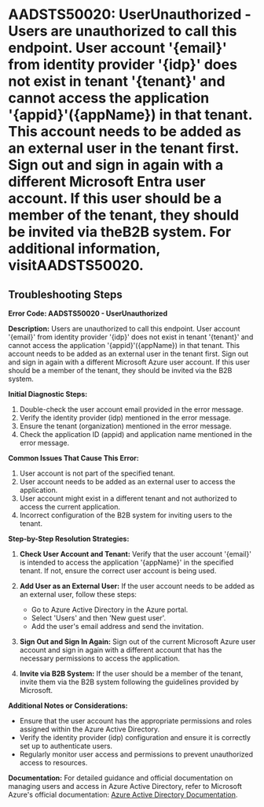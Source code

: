 # AADSTS50020: UserUnauthorized - Users are unauthorized to call this endpoint. User account '{email}' from identity provider '{idp}' does not exist in tenant '{tenant}' and cannot access the application '{appid}'({appName}) in that tenant. This account needs to be added as an external user in the tenant first. Sign out and sign in again with a different Microsoft Entra user account. If this user should be a member of the tenant, they should be invited via theB2B system. For additional information, visitAADSTS50020.


## Troubleshooting Steps
**Error Code: AADSTS50020 - UserUnauthorized**

**Description:** Users are unauthorized to call this endpoint. User account '{email}' from identity provider '{idp}' does not exist in tenant '{tenant}' and cannot access the application '{appid}'({appName}) in that tenant. This account needs to be added as an external user in the tenant first. Sign out and sign in again with a different Microsoft Azure user account. If this user should be a member of the tenant, they should be invited via the B2B system.

**Initial Diagnostic Steps:**
1. Double-check the user account email provided in the error message.
2. Verify the identity provider (idp) mentioned in the error message.
3. Ensure the tenant (organization) mentioned in the error message.
4. Check the application ID (appid) and application name mentioned in the error message.

**Common Issues That Cause This Error:**
1. User account is not part of the specified tenant.
2. User account needs to be added as an external user to access the application.
3. User account might exist in a different tenant and not authorized to access the current application.
4. Incorrect configuration of the B2B system for inviting users to the tenant.

**Step-by-Step Resolution Strategies:**
1. **Check User Account and Tenant:** Verify that the user account '{email}' is intended to access the application '{appName}' in the specified tenant. If not, ensure the correct user account is being used.
   
2. **Add User as an External User:** If the user account needs to be added as an external user, follow these steps:
    - Go to Azure Active Directory in the Azure portal.
    - Select 'Users' and then 'New guest user'.
    - Add the user's email address and send the invitation.

3. **Sign Out and Sign In Again:** Sign out of the current Microsoft Azure user account and sign in again with a different account that has the necessary permissions to access the application.

4. **Invite via B2B System:** If the user should be a member of the tenant, invite them via the B2B system following the guidelines provided by Microsoft.
   
**Additional Notes or Considerations:**
- Ensure that the user account has the appropriate permissions and roles assigned within the Azure Active Directory.
- Verify the identity provider (idp) configuration and ensure it is correctly set up to authenticate users.
- Regularly monitor user access and permissions to prevent unauthorized access to resources.

**Documentation:**
For detailed guidance and official documentation on managing users and access in Azure Active Directory, refer to Microsoft Azure's official documentation: [Azure Active Directory Documentation](https://docs.microsoft.com/en-us/azure/active-directory/).